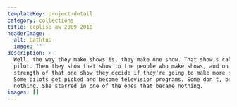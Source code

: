 ```yaml
---
templateKey: project-detail
category: collections
title: ecplise aw 2009-2010
headerImage:
  alt: bathtub
  image: ''
description: >-
  Well, the way they make shows is, they make one show. That show's called a
  pilot. Then they show that show to the people who make shows, and on the
  strength of that one show they decide if they're going to make more shows.
  Some pilots get picked and become television programs. Some don't, become
  nothing. She starred in one of the ones that became nothing.
images: []
---
```


